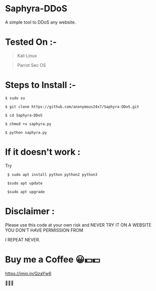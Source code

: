 # Saphyra-DDoS
A simple tool to DDoS any website.



# Tested On :- 
  > Kali Linux
  
  > Parrot Sec OS 



# Steps to Install :- 

    $ sudo su

    $ git clone https://github.com/anonymous24x7/Saphyra-DDoS.git

    $ cd Saphyra-DDoS

    $ chmod +x saphyra.py

    $ python saphyra.py



# If it doesn't work :

Try

     $ sudo apt install python python2 python3

     $sudo apt update

     $sudo apt upgrade



# Disclaimer :

Please use this code at your own risk and NEVER TRY IT ON A WEBSITE YOU DON'T HAVE PERMISSION FROM 

I REPEAT NEVER.



# Buy me a Coffee 😀💵💵
https://imjo.in/QzaYw6

🖤🖤🖤
